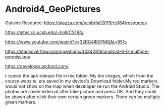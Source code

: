 # Android4_GeoPictures

Outside Resource:
https://piazza.com/ucsb/fall2019/cs184/resources

https://sites.cs.ucsb.edu/~holl/CS184/

https://www.youtube.com/watch?v=32RG4lR0PMQ&t=951s

https://stackoverflow.com/questions/34342816/android-6-0-multiple-permissions

https://developer.android.com/

I copied the apk-release file in the folder. My ten images, which from the course website, are saved in my device's Download folder.My red markers would not show on the map when developer re-run the Android Studio. The photos are saved external after take picture and press OK. And they could be shown after click their own certain green markers. There can be multiple green markers. 
